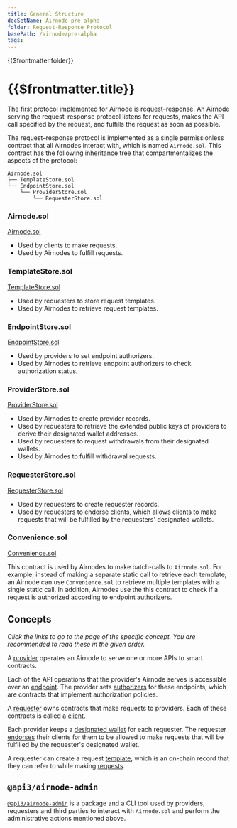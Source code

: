 ```yaml
---
title: General Structure
docSetName: Airnode pre-alpha
folder: Request-Response Protocol
basePath: /airnode/pre-alpha
tags:
---
```


<TitleSpan>{{$frontmatter.folder}}</TitleSpan>

# {{$frontmatter.title}}
<VersionWarning/>
<TocHeader />
<TOC class="table-of-contents" :include-level="[2,3]" />

The first protocol implemented for Airnode is request–response.
An Airnode serving the request–response protocol listens for requests, makes the API call specified by the request, and fulfills the request as soon as possible.

The request–response protocol is implemented as a single permissionless contract that all Airnodes interact with, which is named `Airnode.sol`.
This contract has the following inheritance tree that compartmentalizes the aspects of the protocol:

```
Airnode.sol
├── TemplateStore.sol
└── EndpointStore.sol
    └── ProviderStore.sol
        └── RequesterStore.sol
```

### Airnode.sol
[Airnode.sol](https://github.com/api3dao/airnode/blob/pre-alpha/packages/protocol/contracts/Airnode.sol)

- Used by clients to make requests.
- Used by Airnodes to fulfill requests.

### TemplateStore.sol
[TemplateStore.sol](https://github.com/api3dao/airnode/blob/pre-alpha/packages/protocol/contracts/TemplateStore.sol)

- Used by requesters to store request templates.
- Used by Airnodes to retrieve request templates.

### EndpointStore.sol
[EndpointStore.sol](https://github.com/api3dao/airnode/blob/pre-alpha/packages/protocol/contracts/EndpointStore.sol)

- Used by providers to set endpoint authorizers.
- Used by Airnodes to retrieve endpoint authorizers to check authorization status.

### ProviderStore.sol
[ProviderStore.sol](https://github.com/api3dao/airnode/blob/pre-alpha/packages/protocol/contracts/ProviderStore.sol)

- Used by Airnodes to create provider records.
- Used by requesters to retrieve the extended public keys of providers to derive their designated wallet addresses.
- Used by requesters to request withdrawals from their designated wallets.
- Used by Airnodes to fulfill withdrawal requests.

### RequesterStore.sol
[RequesterStore.sol](https://github.com/api3dao/airnode/blob/pre-alpha/packages/protocol/contracts/RequesterStore.sol)

- Used by requesters to create requester records.
- Used by requesters to endorse clients, which allows clients to make requests that will be fulfilled by the requesters' designated wallets.

### Convenience.sol
[Convenience.sol](https://github.com/api3dao/airnode/blob/pre-alpha/packages/protocol/contracts/Convenience.sol)

This contract is used by Airnodes to make batch-calls to `Airnode.sol`.
For example, instead of making a separate static call to retrieve each template, an Airnode can use `Convenience.sol` to retrieve multiple templates with a single static call.
In addition, Airnodes use the this contract to check if a request is authorized according to endpoint authorizers.

## Concepts

*Click the links to go to the page of the specific concept.
You are recommended to read these in the given order.*

A [provider](provider.md) operates an Airnode to serve one or more APIs to smart contracts.

Each of the API operations that the provider's Airnode serves is accessible over an [endpoint](endpoint.md).
The provider sets [authorizers](authorizer.md) for these endpoints, which are contracts that implement authorization policies.

A [requester](requester.md) owns contracts that make requests to providers.
Each of these contracts is called a [client](client.md).

Each provider keeps a [designated wallet](designated-wallet.md) for each requester.
The requester [endorses](endorsement.md) their clients for them to be allowed to make requests that will be fulfilled by the requester's designated wallet.

A requester can create a request [template](template.md), which is an on-chain record that they can refer to while making [requests](request.md).

## `@api3/airnode-admin`

[`@api3/airnode-admin`](https://github.com/api3dao/airnode/tree/pre-alpha/packages/admin) is a package and a CLI tool used by providers, requesters and third parties to interact with `Airnode.sol` and perform the administrative actions mentioned above.
